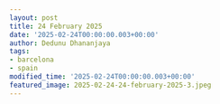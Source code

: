 ```yaml
---
layout: post
title: 24 February 2025
date: '2025-02-24T00:00:00.003+00:00'
author: Dedunu Dhananjaya
tags:
- barcelona
- spain
modified_time: '2025-02-24T00:00:00.003+00:00'
featured_image: 2025-02-24-24-february-2025-3.jpeg
---
```

